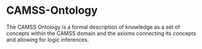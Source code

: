 # CAMSS-Ontology
The CAMSS Ontology is a formal description of knowledge as a set of concepts within the CAMSS domain and the axioms connecting its concepts and allowing for logic inferences.
